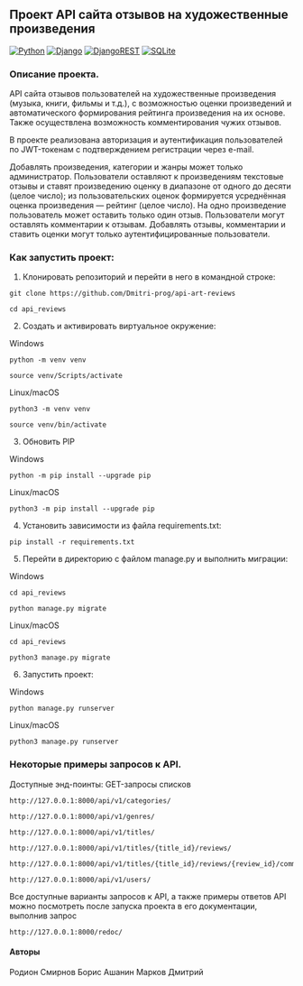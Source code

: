 ## Проект API сайта отзывов на художественные произведения
[![Python](https://img.shields.io/badge/Python-3776AB?style=for-the-badge&logo=python&logoColor=white)](https://www.python.org/)
[![Django](https://img.shields.io/badge/Django-092E20?style=for-the-badge&logo=django&logoColor=white)](https://www.djangoproject.com/)
[![DjangoREST](https://img.shields.io/badge/DJANGO-REST-ff1709?style=for-the-badge&logo=django&logoColor=white&color=ff1709&labelColor=gray)](https://www.django-rest-framework.org/)
[![SQLite](https://img.shields.io/badge/SQLite-07405E?style=for-the-badge&logo=sqlite&logoColor=white)](https://www.sqlite.org/)


### Описание проекта.

API cайта отзывов пользователей на художественные произведения (музыка, книги, фильмы и т.д.), с возможностью оценки произведений и автоматического формирования рейтинга произведения на их основе. Также осуществлена возможность комментирования чужих отзывов.

В проекте реализована авторизация и аутентификация пользователей по JWT-токенам с подтверждением регистрации через e-mail.

Добавлять произведения, категории и жанры может только администратор.
Пользователи оставляют к произведениям текстовые отзывы и ставят произведению оценку в диапазоне от одного до десяти (целое число); из пользовательских оценок формируется усреднённая оценка произведения — рейтинг (целое число). На одно произведение пользователь может оставить только один отзыв. Пользователи могут оставлять комментарии к отзывам. Добавлять отзывы, комментарии и ставить оценки могут только аутентифицированные пользователи.


### Как запустить проект:

1. Клонировать репозиторий и перейти в него в командной строке:

```
git clone https://github.com/Dmitri-prog/api-art-reviews
```

```
cd api_reviews
```

2. Cоздать и активировать виртуальное окружение:

Windows
```
python -m venv venv
```
```
source venv/Scripts/activate
```
Linux/macOS
```
python3 -m venv venv
```
```
source venv/bin/activate
```

3. Обновить PIP

Windows
```
python -m pip install --upgrade pip
```
Linux/macOS
```
python3 -m pip install --upgrade pip
```

4. Установить зависимости из файла requirements.txt:

```
pip install -r requirements.txt
```

5. Перейти в директорию с файлом manage.py и выполнить миграции:

Windows
```
cd api_reviews
```
```
python manage.py migrate
```

Linux/macOS
```
cd api_reviews
```
```
python3 manage.py migrate
```

6. Запустить проект:

Windows
```
python manage.py runserver
```

Linux/macOS
```
python3 manage.py runserver
```

### Некоторые примеры запросов к API.

Доступные энд-поинты: GET-запросы списков

```
http://127.0.0.1:8000/api/v1/categories/
```
```
http://127.0.0.1:8000/api/v1/genres/
```
```
http://127.0.0.1:8000/api/v1/titles/
```
```
http://127.0.0.1:8000/api/v1/titles/{title_id}/reviews/
```
```
http://127.0.0.1:8000/api/v1/titles/{title_id}/reviews/{review_id}/comments/
```
```
http://127.0.0.1:8000/api/v1/users/
```

Все доступные варианты запросов к API, а также примеры ответов API можно посмотреть после запуска проекта в его документации, выполнив запрос
```
http://127.0.0.1:8000/redoc/
```

#### Авторы
Родион Смирнов
Борис Ашанин
Марков Дмитрий
